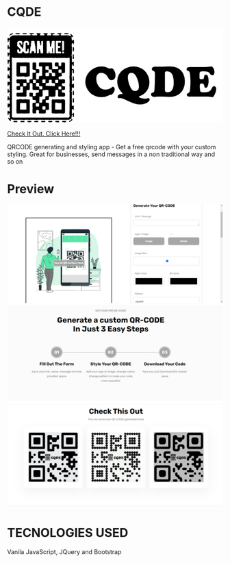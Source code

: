 # CQDE
![plot](app/images/Qr/logo.png)

<a href="https://cqde.netlify.app/index.html">Check It Out. Click Here!!! </a>

QRCODE generating and styling app - Get a free qrcode with your custom styling. Great for businesses, send messages in a non traditional way and so on
# Preview
![plot](app/images/Qr/home.png)
![plot](app/images/Qr/step.png)
![plot](app/images/Qr/example.png)
# TECNOLOGIES USED
Vanila JavaScript, JQuery and Bootstrap
